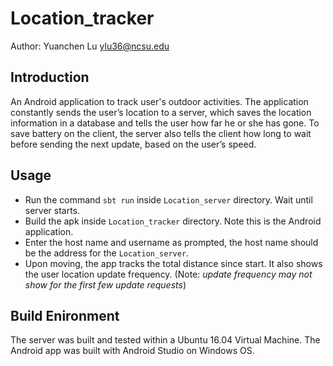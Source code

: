 # Location_tracker
Author: Yuanchen Lu  ylu36@ncsu.edu
## Introduction
An Android application to track user's outdoor activities. The application constantly sends the user’s location to a
server, which saves the location information in a database and tells the user how far he or she
has gone. To save battery on the client, the server also tells the client how long to wait before
sending the next update, based on the user’s speed.

## Usage
* Run the command `sbt run` inside `Location_server` directory. Wait until server starts. 
* Build the apk inside `Location_tracker` directory. Note this is the Android application. 
* Enter the host name and username as prompted, the host name should be the address for the `Location_server`.
* Upon moving, the app tracks the total distance since start. It also shows the user location update frequency. (Note: <i> update frequency may not show for the first few update requests</i>)

## Build Enironment
The server was built and tested within a Ubuntu 16.04 Virtual Machine. The Android app was built with Android Studio on Windows OS. 
